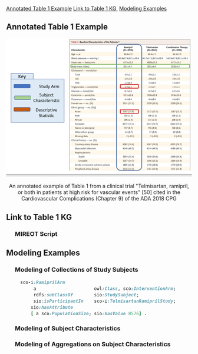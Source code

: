 [Annotated Table 1 Example](#annotatedtable) [Link to Table 1 KG ](#linktotable) [Modeling Examples](#modelingexample) 

<article class="mb-5" id="annotatedtable">
<content>
<h2>Annotated Table 1 Example</h2>
<img src="images/Table1Example2.png">
  <p style="text-align:center">An annotated example of Table 1 from a clinical trial "Telmisartan, ramipril, or
both in patients at high risk for vascular events" [50] cited in the Cardiovascular Complications (Chapter 9) of the ADA 2018 CPG</p>
<ul>
  
 </ul>
 </content>
 
 
 <article class="mb-5" id="linktotable">
<content>
<h2> Link to Table 1 KG </h2>
<ul>
   <h3> MIREOT Script </h3>
 </ul>
 </content>


 <article class="mb-5" id="modelingexample">
<h2> Modeling Examples</h2>
<ul>
   <h3> Modeling of Collections of Study Subjects </h3>
 
 ```ruby
   sco-i:RamiprilArm
        a                      owl:Class, sco:InterventionArm; 
        rdfs:subClassOf        sio:StudySubject;
        sio:isParticipantIn    sco-i:TelmisartanRamiprilStudy;   
       sio:hasAttribute    
       [ a sco:PopulationSize; sio:hasValue 8576] .
  ```
   <h3> Modeling of Subject Characteristics </h3>
   <h3> Modeling of Aggregations on Subject Characteristics</h3>
 </ul>

